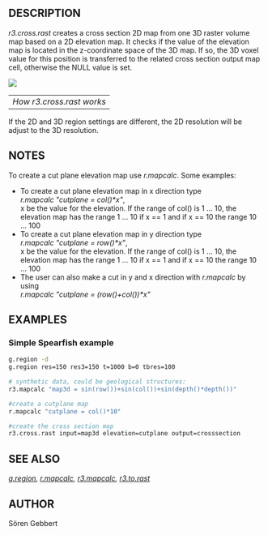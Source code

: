 ## DESCRIPTION

*r3.cross.rast* creates a cross section 2D map from one 3D raster volume
map based on a 2D elevation map. It checks if the value of the elevation
map is located in the z-coordinate space of the 3D map. If so, the 3D
voxel value for this position is transferred to the related cross
section output map cell, otherwise the NULL value is set.

<img src="r3.cross.rast.png" data-border="0" />  

|                           |
|---------------------------|
| *How r3.cross.rast works* |

If the 2D and 3D region settings are different, the 2D resolution will
be adjust to the 3D resolution.

## NOTES

To create a cut plane elevation map use *r.mapcalc*. Some examples:

- To create a cut plane elevation map in x direction type  
  *r.mapcalc "cutplane = col()\*x"*,  
  x be the value for the elevation. If the range of col() is 1 ... 10,
  the elevation map has the range 1 ... 10 if x == 1 and if x == 10 the
  range 10 ... 100
- To create a cut plane elevation map in y direction type  
  *r.mapcalc "cutplane = row()\*x"*,  
  x be the value for the elevation. If the range of col() is 1 ... 10,
  the elevation map has the range 1 ... 10 if x == 1 and if x == 10 the
  range 10 ... 100
- The user can also make a cut in y and x direction with *r.mapcalc* by
  using  
  *r.mapcalc "cutplane = (row()+col())\*x"*

## EXAMPLES

### Simple Spearfish example

```sh
g.region -d
g.region res=150 res3=150 t=1000 b=0 tbres=100

# synthetic data, could be geological structures:
r3.mapcalc "map3d = sin(row())+sin(col())+sin(depth()*depth())"

#create a cutplane map
r.mapcalc "cutplane = col()*10"

#create the cross section map
r3.cross.rast input=map3d elevation=cutplane output=crosssection
```

## SEE ALSO

*[g.region](g.region.md), [r.mapcalc](r.mapcalc.md),
[r3.mapcalc](r3.mapcalc.md), [r3.to.rast](r3.to.rast.md)*

## AUTHOR

Sören Gebbert
